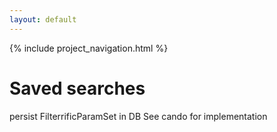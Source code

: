 ```yaml
---
layout: default
---
```


{% include project_navigation.html %}

# Saved searches

persist FilterrificParamSet in DB
See cando for implementation

